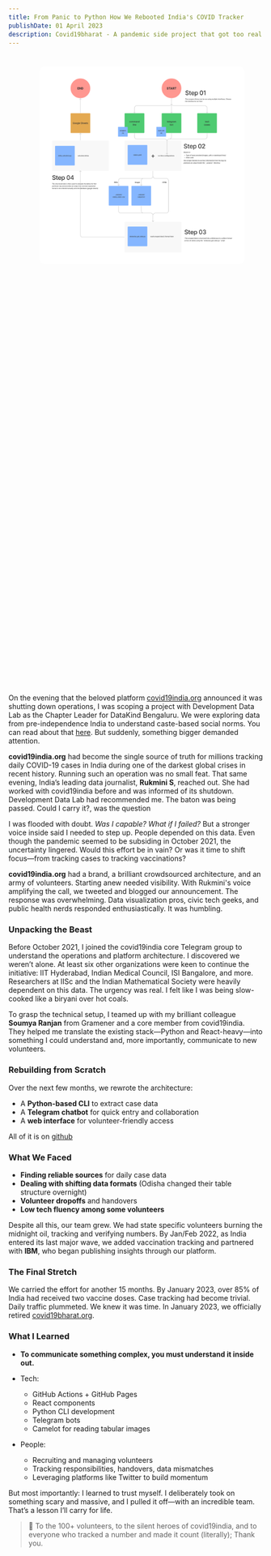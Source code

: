 ```yaml
---
title: From Panic to Python How We Rebooted India's COVID Tracker
publishDate: 01 April 2023
description: Covid19bharat - A pandemic side project that got too real
---
```


<ul class="collage">
  <li><img src="../../../assets/reflections/covid19bharat-architecture.png" alt="covid19bharat scraper architecture" loading="lazy"></li>
</ul>

On the evening that the beloved platform [covid19india.org](https://www.covid19india.org) announced it was shutting down operations, I was scoping a project with Development Data Lab as the Chapter Leader for DataKind Bengaluru. We were exploring data from pre-independence India to understand caste-based social norms. You can read about that [here](https://medium.com/datakind-bangalore/bye-bye-covid19bharat-org-6178f3194a25). But suddenly, something bigger demanded attention.

**covid19india.org** had become the single source of truth for millions tracking daily COVID-19 cases in India during one of the darkest global crises in recent history. Running such an operation was no small feat. That same evening, India’s leading data journalist, **Rukmini S**, reached out. She had worked with covid19india before and was informed of its shutdown. Development Data Lab had recommended me. The baton was being passed. Could I carry it?, was the question

I was flooded with doubt. *Was I capable? What if I failed?* But a stronger voice inside said I needed to step up. People depended on this data. Even though the pandemic seemed to be subsiding in October 2021, the uncertainty lingered. Would this effort be in vain? Or was it time to shift focus—from tracking cases to tracking vaccinations?

**covid19india.org** had a brand, a brilliant crowdsourced architecture, and an army of volunteers. Starting anew needed visibility. With Rukmini's voice amplifying the call, we tweeted and blogged our announcement. The response was overwhelming. Data visualization pros, civic tech geeks, and public health nerds responded enthusiastically. It was humbling.

### Unpacking the Beast

Before October 2021, I joined the covid19india core Telegram group to understand the operations and platform architecture. I discovered we weren’t alone. At least six other organizations were keen to continue the initiative: IIT Hyderabad, Indian Medical Council, ISI Bangalore, and more. Researchers at IISc and the Indian Mathematical Society were heavily dependent on this data. The urgency was real. I felt like I was being slow-cooked like a biryani over hot coals.

To grasp the technical setup, I teamed up with my brilliant colleague **Soumya Ranjan** from Gramener and a core member from covid19india. They helped me translate the existing stack—Python and React-heavy—into something I could understand and, more importantly, communicate to new volunteers.

### Rebuilding from Scratch

Over the next few months, we rewrote the architecture:

* A **Python-based CLI** to extract case data
* A **Telegram chatbot** for quick entry and collaboration
* A **web interface** for volunteer-friendly access

All of it is on [github](https://github.com/DataKind-BLR/covid19bharat_scrapers)

### What We Faced

* **Finding reliable sources** for daily case data
* **Dealing with shifting data formats** (Odisha changed their table structure overnight)
* **Volunteer dropoffs** and handovers
* **Low tech fluency among some volunteers**

Despite all this, our team grew. We had state specific volunteers burning the midnight oil, tracking and verifying numbers. By Jan/Feb 2022, as India entered its last major wave, we added vaccination tracking and partnered with **IBM**, who began publishing insights through our platform.

### The Final Stretch

We carried the effort for another 15 months. By January 2023, over 85% of India had received two vaccine doses. Case tracking had become trivial. Daily traffic plummeted. We knew it was time. In January 2023, we officially retired [covid19bharat.org](https://medium.com/datakind-bangalore/bye-bye-covid19bharat-org-6178f3194a25).

### What I Learned

* **To communicate something complex, you must understand it inside out.**

* Tech:

  * GitHub Actions + GitHub Pages
  * React components
  * Python CLI development
  * Telegram bots
  * Camelot for reading tabular images

* People:

  * Recruiting and managing volunteers
  * Tracking responsibilities, handovers, data mismatches
  * Leveraging platforms like Twitter to build momentum

But most importantly: I learned to trust myself. I deliberately took on something scary and massive, and I pulled it off—with an incredible team. That’s a lesson I’ll carry for life.

> 🙏 To the 100+ volunteers, to the silent heroes of covid19india, and to everyone who tracked a number and made it count (literally); Thank you.


<style>
  ul.collage {
    list-style: none;
    display: flex;
    flex-wrap: wrap;
    margin: 2vmin;
  }

    .collage > li {
      height: 40vh;
      flex-grow: 1;
      margin: 2vmin;
    }

  .collage > li:last-child {
    flex-grow: 10;
  }

  .collage img,
  .collage video {
    max-height: 100%;
    min-width: 100%;
    object-fit: cover;
    vertical-align: bottom;
    border-radius: 1vmin;
  }

  @media (max-aspect-ratio: 1/1) {
    .collage > li { height: 30vh; }
  }

  @media (max-height: 480px) {
    .collage > li {
      height: 80vh;
    }
  }

  // Smaller screens in portrait

  @media (max-aspect-ratio: 1/1) and (max-width: 480px) {
    ul.collage {
      flex-direction: row;
    }

    .collage > li {
      height: auto;
      width: 100%;
    }
    .collage img,
    .collage video {
      width: 100%;
      max-height: 75vh;
      min-width: 0;
    }
  }
</style>